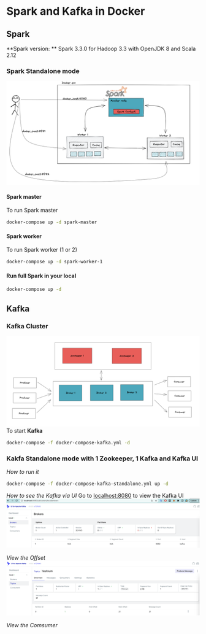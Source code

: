 # Spark and Kafka in Docker

## Spark
**Spark version: **
Spark 3.3.0 for Hadoop 3.3 with OpenJDK 8 and Scala 2.12

### Spark Standalone mode
![Spark master and Worker](assets/img/2023-03-12-00-01-13.png)
#### Spark master
To run Spark master
```bash
docker-compose up -d spark-master
```

#### Spark worker
To run Spark worker (1 or 2)
```bash
docker-compose up -d spark-worker-1
```

#### Run full Spark in your local
```bash 
docker-compose up -d
```

## Kafka

### Kafka Cluster
![Kafka and Zookeeper](assets/img/2023-03-12-00-08-43.png)
To start **Kafka**
```bash
docker-compose -f docker-compose-kafka.yml -d
```

### Kakfa Standalone mode with 1 Zookeeper, 1 Kafka and Kafka UI
*How to run it*
```bash
docker-compose -f docker-compose-kafka-standalone.yml up -d
```

*How to see the Kafka via UI*
Go to [localhost:8080](localhost:8080) to view the Kafka UI
![Kafka UI](assets/img/2023-03-12-10-05-18.png)

*View the Offset*
![](assets/img/2023-03-12-10-12-04.png)

*View the Comsumer*
